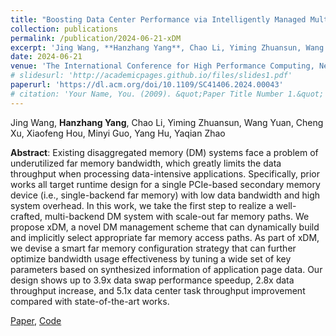 ```yaml
---
title: "Boosting Data Center Performance via Intelligently Managed Multi-backend Disaggregated Memory"
collection: publications
permalink: /publication/2024-06-21-xDM
excerpt: 'Jing Wang, **Hanzhang Yang**, Chao Li, Yiming Zhuansun, Wang Yuan, Cheng Xu, Xiaofeng Hou, Minyi Guo, Yang Hu, Yaqian Zhao'
date: 2024-06-21
venue: 'The International Conference for High Performance Computing, Networking, Storage, and Analysis(SC24)'
# slidesurl: 'http://academicpages.github.io/files/slides1.pdf'
paperurl: 'https://dl.acm.org/doi/10.1109/SC41406.2024.00043'
# citation: 'Your Name, You. (2009). &quot;Paper Title Number 1.&quot; <i>Journal 1</i>. 1(1).'
---
```


Jing Wang, **Hanzhang Yang**, Chao Li, Yiming Zhuansun, Wang Yuan, Cheng Xu, Xiaofeng Hou, Minyi Guo, Yang Hu, Yaqian Zhao

**Abstract**: Existing disaggregated memory (DM) systems face a problem of underutilized far memory bandwidth, which greatly limits the data throughput when processing data-intensive applications. Specifically, prior works all target runtime design for a single PCIe-based secondary memory device (i.e., single-backend far memory) with low data bandwidth and high system overhead.
In this work, we take the first step to realize a well-crafted, multi-backend DM system with scale-out far memory paths. We propose xDM, a novel DM management scheme that can dynamically build and implicitly select appropriate far memory access paths. As part of xDM, we devise a smart far memory configuration strategy that can further optimize bandwidth usage effectiveness by tuning a wide set of key parameters based on synthesized information of application page data. Our design shows up to 3.9x data swap performance speedup, 2.8x data throughput increase, and 5.1x data center task throughput improvement compared with state-of-the-art works.

[Paper](https://dl.acm.org/doi/10.1109/SC41406.2024.00043), [Code](https://github.com/linqinluli/Multi-backend-DM)  